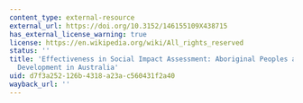 ```yaml
---
content_type: external-resource
external_url: https://doi.org/10.3152/146155109X438715
has_external_license_warning: true
license: https://en.wikipedia.org/wiki/All_rights_reserved
status: ''
title: 'Effectiveness in Social Impact Assessment: Aboriginal Peoples and Resource
  Development in Australia'
uid: d7f3a252-126b-4318-a23a-c560431f2a40
wayback_url: ''
---
```

